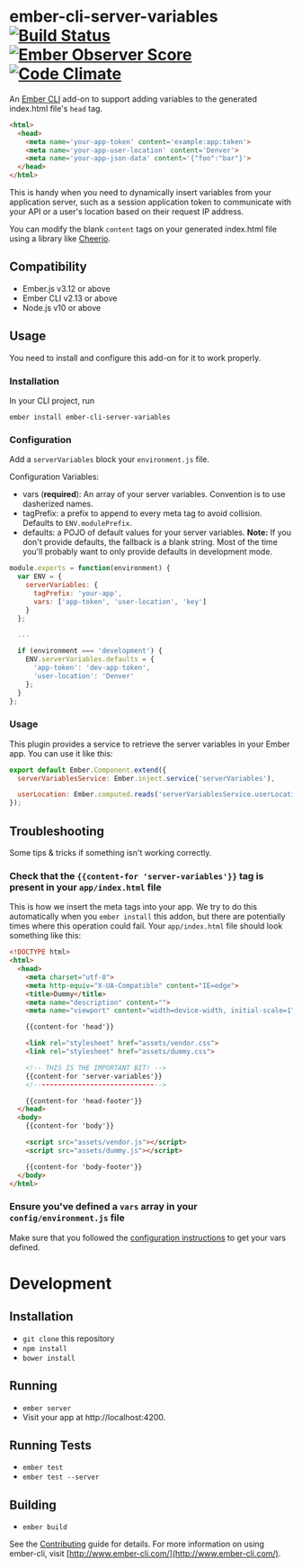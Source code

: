 # ember-cli-server-variables [![Build Status](https://travis-ci.org/blimmer/ember-cli-server-variables.svg?branch=master)](https://travis-ci.org/blimmer/ember-cli-server-variables) [![Ember Observer Score](http://emberobserver.com/badges/ember-cli-server-variables.svg)](http://emberobserver.com/addons/ember-cli-server-variables) [![Code Climate](https://codeclimate.com/github/blimmer/ember-cli-server-variables/badges/gpa.svg)](https://codeclimate.com/github/blimmer/ember-cli-server-variables)

An [Ember CLI](http://www.ember-cli.com/) add-on to support adding variables
to the generated index.html file's `head` tag.

```html
<html>
  <head>
    <meta name='your-app-token' content='example:app:token'>
    <meta name='your-app-user-location' content='Denver'>
    <meta name='your-app-json-data' content='{"foo":"bar"}'>
  </head>
</html>
```

This is handy when you need to dynamically insert variables from your application
server, such as a session application token to communicate with your API or a user's
location based on their request IP address.

You can modify the blank `content` tags on your generated index.html file using
a library like [Cheerio](https://github.com/cheeriojs/cheerio).

## Compatibility

* Ember.js v3.12 or above
* Ember CLI v2.13 or above
* Node.js v10 or above

## Usage
You need to install and configure this add-on for it to work properly.

### Installation
In your CLI project, run
```
ember install ember-cli-server-variables
```

### Configuration
Add a `serverVariables` block your `environment.js` file.

Configuration Variables:

  * vars (**required**): An array of your server variables. Convention is to use dasherized names.
  * tagPrefix: a prefix to append to every meta tag to avoid collision. Defaults to `ENV.modulePrefix`.
  * defaults: a POJO of default values for your server variables. **Note:** If
  you don't provide defaults, the fallback is a blank string. Most of the time
  you'll probably want to only provide defaults in development mode.

```javascript
module.exports = function(environment) {
  var ENV = {
    serverVariables: {
      tagPrefix: 'your-app',
      vars: ['app-token', 'user-location', 'key']
    }
  };

  ...

  if (environment === 'development') {
    ENV.serverVariables.defaults = {
      'app-token': 'dev-app-token',
      'user-location': 'Denver'
    };
  }
};
```

### Usage
This plugin provides a service to retrieve the server variables in your
Ember app. You can use it like this:

```javascript
export default Ember.Component.extend({
  serverVariablesService: Ember.inject.service('serverVariables'),

  userLocation: Ember.computed.reads('serverVariablesService.userLocation')
});
```

## Troubleshooting
Some tips & tricks if something isn't working correctly.

### Check that the `{{content-for 'server-variables'}}` tag is present in your `app/index.html` file

This is how we insert the meta tags into your app. We try to do this automatically
when you `ember install` this addon, but there are potentially times where this
operation could fail. Your `app/index.html` file should look something like this:

```html
<!DOCTYPE html>
<html>
  <head>
    <meta charset="utf-8">
    <meta http-equiv="X-UA-Compatible" content="IE=edge">
    <title>Dummy</title>
    <meta name="description" content="">
    <meta name="viewport" content="width=device-width, initial-scale=1">

    {{content-for 'head'}}

    <link rel="stylesheet" href="assets/vendor.css">
    <link rel="stylesheet" href="assets/dummy.css">

    <!-- THIS IS THE IMPORTANT BIT! -->
    {{content-for 'server-variables'}}
    <!-------------------------------->

    {{content-for 'head-footer'}}
  </head>
  <body>
    {{content-for 'body'}}

    <script src="assets/vendor.js"></script>
    <script src="assets/dummy.js"></script>

    {{content-for 'body-footer'}}
  </body>
</html>
```

### Ensure you've defined a `vars` array in your `config/environment.js` file
Make sure that you followed the [configuration instructions](#configuration)
to get your vars defined.

# Development
## Installation

* `git clone` this repository
* `npm install`
* `bower install`

## Running

* `ember server`
* Visit your app at http://localhost:4200.

## Running Tests

* `ember test`
* `ember test --server`

## Building

* `ember build`

See the [Contributing](CONTRIBUTING.md) guide for details.
For more information on using ember-cli, visit [http://www.ember-cli.com/](http://www.ember-cli.com/).
